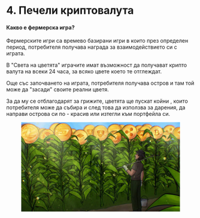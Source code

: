 # 4. Печели криптовалута

#### Какво е фермерска игра?

Фермерските игри са времево базирани игри в които през определен период, потребителя получава награда за взаимодействието си с играта.

В "Света на цветята" играчите имат възможност да получават крипто валута на всеки 24 часа, за всяко цвете което те отглеждат.

Още със започването на играта, потребителя получава остров и там той може да "засади" своите реални цветя.&#x20;

За да му се отблагодарят за грижите, цветята ще пускат койни , които потребителя може да събира и след това да използва за дарения, да направи острова си по - красив или изтегли към портфейла си.



<figure><img src="../../.gitbook/assets/image.png" alt=""><figcaption></figcaption></figure>
